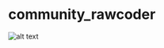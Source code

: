 # community_rawcoder

![alt text](https://github.com/RoxyRuoming/Social_Forum/blob/main/rowcoder.png?raw=true)
